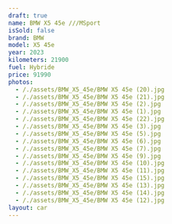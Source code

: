 ```yaml
---
draft: true
name: BMW X5 45e ///MSport
isSold: false
brand: BMW
model: X5 45e
year: 2023
kilometers: 21900
fuel: Hybride
price: 91990
photos:
  - /./assets/BMW_X5_45e/BMW X5 45e (20).jpg
  - /./assets/BMW_X5_45e/BMW X5 45e (21).jpg
  - /./assets/BMW_X5_45e/BMW X5 45e (2).jpg
  - /./assets/BMW_X5_45e/BMW X5 45e (1).jpg
  - /./assets/BMW_X5_45e/BMW X5 45e (22).jpg
  - /./assets/BMW_X5_45e/BMW X5 45e (3).jpg
  - /./assets/BMW_X5_45e/BMW X5 45e (5).jpg
  - /./assets/BMW_X5_45e/BMW X5 45e (6).jpg
  - /./assets/BMW_X5_45e/BMW X5 45e (7).jpg
  - /./assets/BMW_X5_45e/BMW X5 45e (9).jpg
  - /./assets/BMW_X5_45e/BMW X5 45e (10).jpg
  - /./assets/BMW_X5_45e/BMW X5 45e (11).jpg
  - /./assets/BMW_X5_45e/BMW X5 45e (15).jpg
  - /./assets/BMW_X5_45e/BMW X5 45e (13).jpg
  - /./assets/BMW_X5_45e/BMW X5 45e (14).jpg
  - /./assets/BMW_X5_45e/BMW X5 45e (12).jpg
layout: car
---
```



